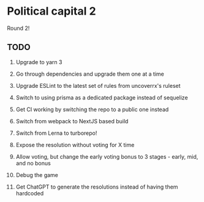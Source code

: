 # Political capital 2

Round 2!

## TODO

1. Upgrade to yarn 3
2. Go through dependencies and upgrade them one at a time
3. Upgrade ESLint to the latest set of rules from uncoverrx's ruleset
4. Switch to using prisma as a dedicated package instead of sequelize
5. Get CI working by switching the repo to a public one instead
6. Switch from webpack to NextJS based build
7. Switch from Lerna to turborepo!

8. Expose the resolution without voting for X time
9. Allow voting, but change the early voting bonus to 3 stages - early, mid, and no bonus
10. Debug the game
11. Get ChatGPT to generate the resolutions instead of having them hardcoded
